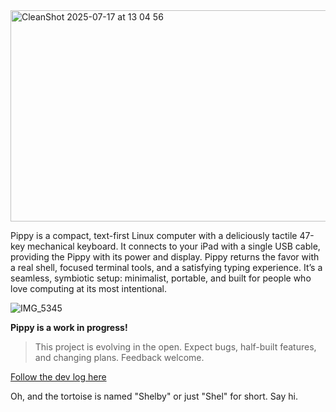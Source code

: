 <img width="1094" height="338" alt="CleanShot 2025-07-17 at 13 04 56" src="https://github.com/user-attachments/assets/88378b21-d8da-4ab4-8040-c0dd07b523d8" />

Pippy is a compact, text-first Linux computer with a deliciously tactile 47-key mechanical keyboard. It connects to your iPad with a single USB cable, providing the Pippy with its power and display. Pippy returns the favor with a real shell, focused terminal tools, and a satisfying typing experience. It’s a seamless, symbiotic setup: minimalist, portable, and built for people who love computing at its most intentional.

![IMG_5345](https://github.com/user-attachments/assets/cc9c53af-c0c0-4e9b-b7e8-bcbc421aea37)

**Pippy is a work in progress!**

> This project is evolving in the open. Expect bugs, half-built features, and changing plans. Feedback welcome.

[Follow the dev log here](devlog/)

Oh, and the tortoise is named "Shelby" or just "Shel" for short. Say hi.

